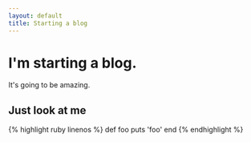 ```yaml
---
layout: default
title: Starting a blog
---
```


# I'm starting a blog.

It's going to be amazing.

## Just look at me

{% highlight ruby linenos %}
    def foo
      puts 'foo'
    end
{% endhighlight %}
